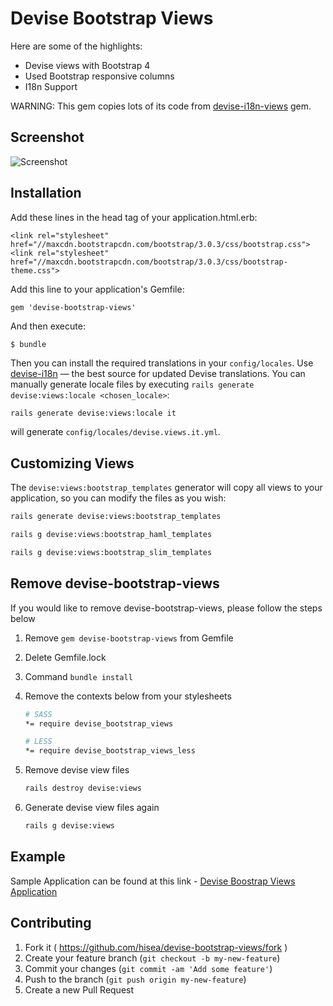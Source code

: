 # Devise Bootstrap Views

Here are some of the highlights:

* Devise views with Bootstrap 4
* Used Bootstrap responsive columns
* I18n Support

WARNING:
This gem copies lots of its code from [devise-i18n-views](https://github.com/mcasimir/devise-i18n-views) gem.

## Screenshot
![Screenshot](https://raw.githubusercontent.com/hisea/devise-bootstrap-views/master/Screenshot.png)

## Installation

Add these lines in the head tag of your application.html.erb:

    <link rel="stylesheet" href="//maxcdn.bootstrapcdn.com/bootstrap/3.0.3/css/bootstrap.css">
    <link rel="stylesheet" href="//maxcdn.bootstrapcdn.com/bootstrap/3.0.3/css/bootstrap-theme.css">

Add this line to your application's Gemfile:

    gem 'devise-bootstrap-views'

And then execute:

    $ bundle

Then you can install the required translations in your `config/locales`. Use [devise-i18n](https://github.com/tigrish/devise-i18n) — the best source for updated Devise translations. You can manually generate locale files by executing `rails generate devise:views:locale <chosen_locale>`:

``` sh
rails generate devise:views:locale it
```

will generate `config/locales/devise.views.it.yml`.

## Customizing Views

The `devise:views:bootstrap_templates` generator will copy all views to your application, so you can modify the files as you wish:

``` sh
rails generate devise:views:bootstrap_templates
```

``` sh
rails g devise:views:bootstrap_haml_templates
```

``` sh
rails g devise:views:bootstrap_slim_templates
```

## Remove devise-bootstrap-views
If you would like to remove devise-bootstrap-views, please follow the steps below

1. Remove `gem devise-bootstrap-views` from Gemfile
2. Delete Gemfile.lock
3. Command `bundle install`
4. Remove the contexts below from your stylesheets

    ```sh
    # SASS
    *= require devise_bootstrap_views

    # LESS
    *= require devise_bootstrap_views_less
    ```

5. Remove devise view files
    ```sh
    rails destroy devise:views
    ```
6. Generate devise view files again
    ```sh
    rails g devise:views
    ```

## Example

Sample Application can be found at this link - [Devise Boostrap Views Application](https://github.com/ethiraj-srinivasan/devise-boostrap-views)

## Contributing

1. Fork it ( https://github.com/hisea/devise-bootstrap-views/fork )
2. Create your feature branch (`git checkout -b my-new-feature`)
3. Commit your changes (`git commit -am 'Add some feature'`)
4. Push to the branch (`git push origin my-new-feature`)
5. Create a new Pull Request
